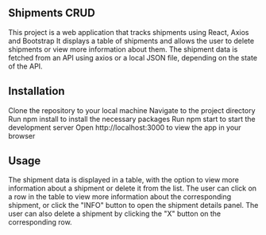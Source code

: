 ## Shipments CRUD
This project is a web application that tracks shipments using React, Axios and Bootstrap
It displays a table of shipments and allows the user to delete shipments or view more information about them.
The shipment data is fetched from an API using axios or a local JSON file, depending on the state of the API.

## Installation
Clone the repository to your local machine
Navigate to the project directory
Run npm install to install the necessary packages
Run npm start to start the development server
Open http://localhost:3000 to view the app in your browser

## Usage
The shipment data is displayed in a table, with the option to view more information about a shipment or delete it from the list. 
The user can click on a row in the table to view more information about the corresponding shipment, or click the "INFO" button to open the shipment details panel. 
The user can also delete a shipment by clicking the "X" button on the corresponding row.
